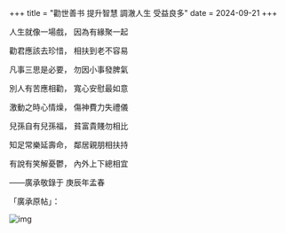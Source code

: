 +++
title = "勸世善书 提升智慧 調澈人生 受益良多"
date = 2024-09-21
+++

人生就像一場戲，
因為有緣聚一起

勸君應該去珍惜，
相扶到老不容易

凡事三思是必要，
勿因小事發脾氣

別人有苦應相勸，
寬心安慰最如意

激動之時心情燥，
傷神費力失禮儀

兒孫自有兒孫福，
貧富貴賤勿相比

知足常樂延壽命，
鄰居親朋相扶持

有說有笑解憂鬱，
內外上下總相宜


——廣承敬錄于
庚辰年孟春


「廣承原帖」：

![img](https://linxz-aliyun.oss-cn-shenzhen.aliyuncs.com/images/good-mind.png)